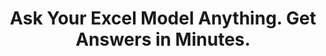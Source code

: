 ---
aliases: 
  - /solutions/share-spreadsheets-and-presentations-online/
  - /solutions/compatibility-with-excel-and-powerpoint/
  - /solutions/track-changes-from-an-excel-file/
  - /solutions/collaborative-decision-making-software/
  - /solutions/spreadsheet-collaboration-software/
  - /solutions/collaboration/
  - /solutions/multidimensional-olap-analysis-online/
  - /product-tour/
  - /solutions/
  - /features/
  - /why-visyond/
title: Ask Your Excel Model Anything. Get Answers in Minutes.
metaTags: >-
  <meta property="og:title" content="Ask Your Excel Model Anything. Share Answers in Minutes.">
  <meta property="og:type" content="website">
  <meta property="og:image" content="https://visyond.com/img/thumbnails/Thumbnail - Homepage 2022.png">
  <meta property="og:description" content="Visualize your spreadsheets as predictive dashboards, automate Financial Statements, What-if and Risk analyses.">
  <meta property="og:url" content="https://visyond.com">
  <meta name="description" content="Visualize your spreadsheets as predictive dashboards, automate Financial Statements, What-if and Risk analyses.">
topTitle: >-
  Ask Your Excel Model Anything. Share Answers <span style="color: #0086ff;">in Minutes</span>.
topDescription: >-
  <div class="home-hero__topSubtitle-subtitle">
  Visualize your spreadsheets as predictive dashboards, automate Financial Statements, What-if and Risk analyses.
  </br></br>
  Protect sensitive data and reduce information overload by letting each collaborator interact only with what they need.
  </div>
useCasesHeader: >-
         Engage in Agile Decision-making<span style="color: #0086ff;">.</span>
         <br>
         Empower Yourself and Your Team<span style="color: #0086ff;">.</span>        
         <br>
         Keep Excel's Flexibility<span style="color: #0086ff;">...</span>
useCaseSection:
  - useCaseSectionContent:
      - useCaseTitle: Communicating Insights
        useCaseImage: /img/demo/Goals Dashboards Thumbnail.jpg
        isVisible: true
        useCaseDescription: >-
          Establish a layer where teams can safelty query the model without interfering with each other or engaging with the spreadsheet directly. Protect the spreadsheet from people and protect people from the spreadsheet.
        useCaseURL: /solutions/what-if-analysis/    
      - useCaseTitle: Engaging with Stakeholders
        useCaseImage: /img/demo/Goals Dashboards Thumbnail.jpg
        isVisible: true
        useCaseDescription: >-
          Have a secure and interactive visualization layer on top of your spreadsheet that always stays up-to-date
        useCaseURL: /solutions/what-if-analysis/   
      - useCaseTitle: Somthing 1
        useCaseImage: /img/demo/Goals Dashboards Thumbnail.jpg
        isVisible: true
        useCaseDescription: >-
          Something-something something          
      - useCaseTitle: Somthing 2
        useCaseImage: /img/demo/Goals Dashboards Thumbnail.jpg
        isVisible: true
        useCaseDescription: >-
          Something-something something              
      - useCaseTitle: Somthing 3
        useCaseImage: /img/demo/Goals Dashboards Thumbnail.jpg
        isVisible: true
        useCaseDescription: >-
          Something-something something    
      - useCaseTitle: Somthing 4
        useCaseImage: /img/demo/Goals Dashboards Thumbnail.jpg
        isVisible: true
        useCaseDescription: >-
          Something-something something   
      - useCaseTitle: Somthing 5
        useCaseImage: /img/demo/Goals Dashboards Thumbnail.jpg
        isVisible: true
        useCaseDescription: >-
          Something-something something      
      - useCaseTitle: Somthing 6
        useCaseImage: /img/demo/Goals Dashboards Thumbnail.jpg
        isVisible: true
        useCaseDescription: >-
          Something-something something                                 
    useCaseSectionTitle: >-
          <span style="color: #0086ff;">...</span>and transform spreadsheets into <span style="color: #0086ff;">effective</span> communication tools<span style="color: #0086ff;">.</span>
  - useCaseSectionContent:
      - useCaseTitle: Data Gathering
        useCaseImage: /img/demo/Goals Dashboards Thumbnail.jpg
        isVisible: true
        useCaseDescription: >-
          Securely contribute your data into the central model, track making teammates accountable and untangle the spreadsheet's data from its logic, and show people on what they need to see.
      - useCaseTitle: Somthing 1
        useCaseImage: /img/demo/Goals Dashboards Thumbnail.jpg
        isVisible: true
        useCaseDescription: >-
          Something-something something          
      - useCaseTitle: Somthing 2
        useCaseImage: /img/demo/Goals Dashboards Thumbnail.jpg
        isVisible: true
        useCaseDescription: >-
          Something-something something
        useCaseURL: /solutions/what-if-analysis/                         
      - useCaseTitle: Somthing 3
        useCaseImage: /img/demo/Goals Dashboards Thumbnail.jpg
        isVisible: true
        useCaseDescription: >-
          Something-something something    
      - useCaseTitle: Somthing 4
        useCaseImage: /img/demo/Goals Dashboards Thumbnail.jpg
        isVisible: true
        useCaseDescription: >-
          Something-something something   
      - useCaseTitle: Somthing 5
        useCaseImage: /img/demo/Goals Dashboards Thumbnail.jpg
        isVisible: true
        useCaseDescription: >-
          Something-something something      
      - useCaseTitle: Somthing 6
        useCaseImage: /img/demo/Goals Dashboards Thumbnail.jpg
        isVisible: true
        useCaseDescription: >-
          Something-something something                                 
    useCaseSectionTitle: >-
          <span style="color: #0086ff;">...</span>and transform spreadsheets into <span style="color: #0086ff;">effective</span> communication tools<span style="color: #0086ff;">.</span>.       
    useCaseSectionTitle: >-
          <span style="color: #0086ff;">...</span>and boost <span style="color: #0086ff;">collaboration</span> and its security<span style="color: #0086ff;">.</span>
StepsHeader: >-
      3 Simple Steps to Save Countless Hours
StepsSubtitle: >-
      No installations. Easy-to-use. Value from day one.
StepsBlock:
  - descr: >-
      Import your spreadsheet or create one in Visyond, turning it into a collaborative platform for predictive dashboards and self-service analysis.</br></br>
      Complement your existing toolkit (Excel add-ins, BI-tools) for quick and agile business case development, and build a solid foundation for decision making.
    benefitsList:
      - text: >-
          No need to install anything. Visyond works in the browser, on any operating system.
      - text: >-
           Fully utilize your Excel modeling experience - Visyond uses the same formulas and syntax.
      - text: >-
           Improve your workflows by reducing errors, controlling access, and tracking changes and scenarios.       
    infoVideo: /video/3 steps/Step 1 - Connect Your Spreadsheet.mp4
    infoVideoPoster: /video/3 steps/Step 1 - Connect Your Spreadsheet.jpg
    image: /img/home/step1.png
    title: 'Import Your Spreadsheet'
    titlePrefix: '1'
  - descr: >-
      Get ready-to-present What-if analysis reports with a few clicks. It’s that simple.</br></br>
      Deliver reliable insights and reduce the risk of errors.
    benefitsList:
      - text: >-    
          You don’t need to move data across many tools - analyses are in the cloud together with the model, its scenarios and dashboards.
      - text: >-
          Both novices and experts can easily analyze data, and build powerful workflows that are difficult and expensive to set up otherwise.
      - text: >-
          No-code and no need for maintenance if the spreadsheet changes.
    infoVideo: /video/3 steps/Step 2 - Analyze with a Few Clicks.mp4
    infoVideoPoster: /video/3 steps/Step 2 - Analyze with a Few Clicks.jpg      
    image: /img/home/step2.png  
    title: 'Understand How Changes Impact Forecasts'
    titlePrefix: '2'   
  - descr: >-
      Create interactive ‘what-if’ dashboards to visualize scenarios and forecasts, powered by your model’s calculations, without exposing the intricacies of the spreadsheet.
    benefitsList:
      - text: >-
          Viewers playing with the numbers on the dashboard can’t break the spreadsheet (or even see it, if you so wish).
      - text: >-
          Each stakeholder has a unique view depending on which worksheets and dashboards they are allowed to see.
      - text: >-
          Dashboards are secure and always up-to-date visualization layers on top of your spreadsheet, which acts as a calculation engine in the cloud (a single source of truth).             
    infoVideo: /video/3 steps/Step 3 - Share Insights via Dashboards.mp4
    infoVideoPoster: /video/Step 3 - Share Insights via Dashboards.jpg    
    image: /img/home/step4.png
    title: 'Share Insights via Predictive Dashboards'
    titlePrefix: '3'  
FeaturesHeader: 'Be Prepared for Any Scenario and What-if Question'
infoBlockFirst:
  - benefitsList:
      - text: >-
          Answer ‘what-if’ questions with Scenario Analysis.
      - text: >-
          Visualize the cells that change between scenarios with Scenario Waterfall Analysis.
      - text: >-
          Track assumptions and scenarios from your collaborators, and always know where the numbers are coming from.
      - text: >-
          Empower collaborators to test scenarios independently via interactive dashboards, shielding them from information overload.
    descr: >-
      Analyze scenarios, create forecasts, compare Budget vs Actual and turn scenario planning into a truly collaborative experience.
    infoVideo: '/video/Create, Compare and Analyze Scenarios On-the-fly - Visyond.mp4'
    infoVideoPoster: '/video/Create, Compare and Analyze Scenarios On-the-fly - Visyond.jpg'
    title: 'Scenario Planning and Forecasting'
    demoLink: 'https://visyond.com/project/f884b9bd-2d01-4baf-b1cb-f8a037ab5c28'
  - benefitsList:
      - text: Visualize the impact of important cells with Tornado Analysis.
      - text: Learn what really drives your decision metrics and see how sensitive your model is to changes with Sensitivity Analysis.   
      - text: Analyze risks with Monte Carlo simulations.
      - text: >-
          Get presentation-ready analysis charts and securely share them with collaborators.
      - text: >-
          Extend your collaborators’ analyses without anyone losing or corrupting data.
    descr: >-
      Analyze important decision metrics, and empower teams to self-serve and collaborate on analyses. All this - in a single platform that connects spreadsheets, analyses and dashboards.
    infoVideo: /video/Visualize the Impact of Important Business Drivers - Visyond.mp4
    infoVideoPoster: /video/Visualize the Impact of Important Business Drivers - Visyond.jpg
    title: What-if Analysis and Monte Carlo Simulations
  - benefitsList:
      - text: >-
          Creating a dashboard is easy. Add output cells with decision metrics from your spreadsheet, select input cells, style them as sliders or dropdowns, throw in some charts, and your dashboard is ready to go!
      - text: >-
          Your spreadsheet is safe. Changing data on the dashboard does not change the spreadsheet.
      - text: >-
          Control access. Share only specific dashboards and scenarios with specific collaborators.
    descr: >-
      Link your spreadsheet models to interactive online dashboards, and securely share them online. Empower your team or clients to visualize forecasts and scenarios without the risk of breaking the spreadsheet.
    infoVideo: /video/Share Insights with Spreadsheet-driven Dashboards - Visyond.mp4
    infoVideoPoster: /video/Share Insights with Spreadsheet-driven Dashboards - Visyond.jpg
    title: Predictive ‘What-if’ Dashboards     
visForHeader: 'Visyond Is for Everyone Who Makes Decisions Based on Spreadsheets'
functionTitle: Functions
caseTitle: Use Cases
industryTitle: Industries
functionList:
  - image: /img/home/visForColumn1/function2.png
    text: Analysts and Modelers
  - image: /img/home/visForColumn1/function1.png
    text: CxOs & Decision Makers
  - image: /img/home/visForColumn1/function3.png
    text: Sales & Communication
  - image: /img/home/visForColumn1/function4.png
    text: Consultants
caseList:
  - image: /img/home/visForColumn2/case1.png
    text: Risk Analysis & Simulations
  - image: /img/home/visForColumn2/case2.png
    text: Planning & Modelling
  - image: /img/home/visForColumn2/case3.png
    text: Budgeting & Forecasting
  - image: /img/home/visForColumn2/case4.png
    text: Financial Reporting
  - image: /img/home/visForColumn2/case5.png
    text: Investment Analysis
  - image: /img/home/visForColumn2/case6.png
    text: Scenario Analysis
industryList:
  - image: /img/home/visForColumn3/industry1.png
    text: Banking
  - image: /img/home/visForColumn3/industry5.png
    text: Management Consulting
  - image: /img/home/visForColumn3/industry2.png
    text: Financial Services
  - image: /img/home/visForColumn3/industry6.png
    text: Telecommunication
  - image: /img/home/visForColumn3/industry3.png
    text: Real Estate
  - image: /img/home/visForColumn3/industry4.png
    text: Insurance     
AddinCloudHeader: 'Work the Way You Like'
summary:
  - content: >-
      Get the Excel add-in if you want to use macros, other add-ins and cutting-edge Excel features, or to work with very large spreadsheets.
    title: Excel Add-in
    image: /img/home/excelAddinIcon.png
    buttonText: Get Add-in
    buttonLink: https://appsource.microsoft.com/en-us/product/office/WA200002940
  - content: >-
      Sign up for the cloud platform if you want advanced collaboration on spreadsheets, scenarios, analyses and interactive dashboards with secure, role- and object-based access control. 
    title: Cloud Platform
    image: /img/home/cloudPlatformIcon.png
    buttonText: Get Started
    buttonLink: /accounts/signup/
DemoStripTitle: Try It Live Before You Sign Up
DemoStripTitleButton: See the Interactive Demo
DemoStripTitleLink: https://visyond.com/project/125105b6-a269-4dd1-9145-5e4eea10276d
---